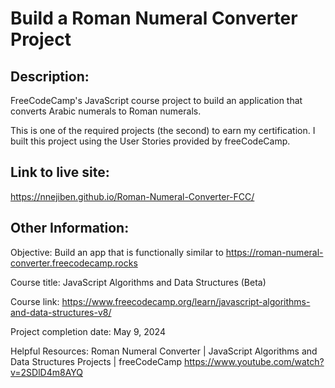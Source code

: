 # Build a Roman Numeral Converter Project

## Description:
FreeCodeCamp's JavaScript course project to build an application that converts Arabic numerals to Roman numerals.

This is one of the required projects (the second) to earn my certification. I built this project using the User Stories provided by freeCodeCamp.

## Link to live site:
https://nnejiben.github.io/Roman-Numeral-Converter-FCC/

## Other Information:

Objective: Build an app that is functionally similar to https://roman-numeral-converter.freecodecamp.rocks

Course title: JavaScript Algorithms and Data Structures (Beta)

Course link: https://www.freecodecamp.org/learn/javascript-algorithms-and-data-structures-v8/

Project completion date: May 9, 2024

Helpful Resources:
Roman Numeral Converter | JavaScript Algorithms and Data Structures Projects | freeCodeCamp
https://www.youtube.com/watch?v=2SDlD4m8AYQ